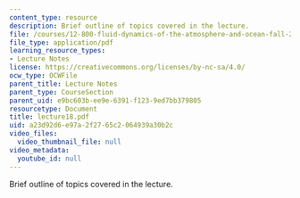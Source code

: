 ```yaml
---
content_type: resource
description: Brief outline of topics covered in the lecture.
file: /courses/12-800-fluid-dynamics-of-the-atmosphere-and-ocean-fall-2004/a23d92d6e97a2f2765c2064939a30b2c_lecture18.pdf
file_type: application/pdf
learning_resource_types:
- Lecture Notes
license: https://creativecommons.org/licenses/by-nc-sa/4.0/
ocw_type: OCWFile
parent_title: Lecture Notes
parent_type: CourseSection
parent_uid: e9bc603b-ee9e-6391-f123-9ed7bb379805
resourcetype: Document
title: lecture18.pdf
uid: a23d92d6-e97a-2f27-65c2-064939a30b2c
video_files:
  video_thumbnail_file: null
video_metadata:
  youtube_id: null
---
```

Brief outline of topics covered in the lecture.